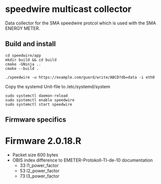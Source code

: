 # speedwire multicast collector

Data collector for the SMA speedwire protcol which is used with the SMA ENERGY METER.

## Build and install

```
cd speedwire/app
mkdir build && cd build
cmake -GNinja ..
cmake --build .
```

```
./speedwire -u https://example.com/guard/write/ABCD?db=data -i eth0
```


Copy the systemd Unit-file to /etc/systemd/system
```
sudo systemctl daemon-reload
sudo systemctl enable speedwire
sudo systemctl start speedwire
```

## Firmware specifics

# Firmware 2.0.18.R

* Packet size 600 bytes
* OBIS index difference to EMETER-Protokoll-TI-de-10 documentation
  * 33 l1_power_factor
  * 53 l2_power_factor
  * 73 l3_power_factor
